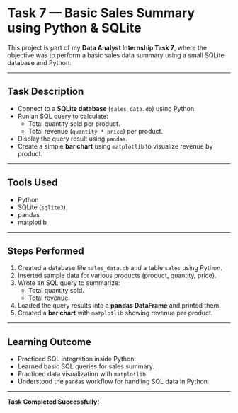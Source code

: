 #  Task 7 — Basic Sales Summary using Python & SQLite

This project is part of my **Data Analyst Internship Task 7**, where the objective was to perform a basic sales data summary using a small SQLite database and Python.

---

##  **Task Description**

- Connect to a **SQLite database** (`sales_data.db`) using Python.
- Run an SQL query to calculate:
   - Total quantity sold per product.
   - Total revenue (`quantity * price`) per product.
- Display the query result using `pandas`.
- Create a simple **bar chart** using `matplotlib` to visualize revenue by product.

---

##  **Tools Used**

- Python
- SQLite (`sqlite3`)
- pandas
- matplotlib

---

##  **Steps Performed**

1. Created a database file `sales_data.db` and a table `sales` using Python.
2. Inserted sample data for various products (product, quantity, price).
3. Wrote an SQL query to summarize:
    - Total quantity sold.
    - Total revenue.
4. Loaded the query results into a **pandas DataFrame** and printed them.
5. Created a **bar chart** with `matplotlib` showing revenue per product.

---

##  **Learning Outcome**

- Practiced SQL integration inside Python.
- Learned basic SQL queries for sales summary.
- Practiced data visualization with `matplotlib`.
- Understood the `pandas` workflow for handling SQL data in Python.

---

 **Task Completed Successfully!**

